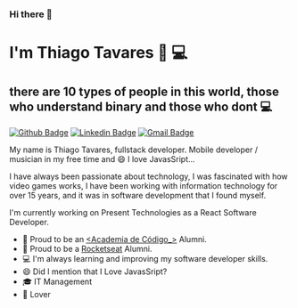 ### Hi there 👋

<!--
**thiagoltavares/thiagoltavares** is a ✨ _special_ ✨ repository because its `README.md` (this file) appears on your GitHub profile.

Here are some ideas to get you started:

- 🔭 I’m currently working on ...
- 🌱 I’m currently learning ...
- 👯 I’m looking to collaborate on ...
- 🤔 I’m looking for help with ...
- 💬 Ask me about ...
- 📫 How to reach me: ...
- 😄 Pronouns: ...
- ⚡ Fun fact: ...
-->

#  I'm Thiago Tavares 👨‍ 💻
## there are 10 types of people in this world, those who understand binary and those who dont 💻
[![Github Badge](https://img.shields.io/badge/-Github-000?style=flat-square&logo=Github&logoColor=white&link=https://github.com/thiagoltavares)](https://github.com/thiagoltavares)
[![Linkedin Badge](https://img.shields.io/badge/-LinkedIn-blue?style=flat-square&logo=Linkedin&logoColor=white&link=https://www.linkedin.com/in/thiagoltavares/)](https://www.linkedin.com/in/thiagoltavares/)
[![Gmail Badge](https://img.shields.io/badge/-Gmail-c14438?style=flat-square&logo=Gmail&logoColor=white&link=mailto:thiagodevtavares@gmail.com)](mailto:thiagodevtavares@gmail.com)

My name is Thiago Tavares, fullstack developer. Mobile developer / musician in my free time and 😄 I love JavasSript...

I have always been passionate about technology, I was fascinated with how video games works, I have been working with information technology for over 15 years, and it was in software development that I found myself.

I'm currently working on Present Technologies as a React Software Developer.

- :book: Proud to be an [<Academia de Código_>](https://www.academiadecodigo.org/) Alumni.
-  🔖   Proud to be a [Rocketseat](https://rocketseat.com.br/) Alumni.
-  💻   I'm always learning and improving my software developer skills.
-  😄   Did I mention that I Love JavasSript?
-  🎓   IT Management
-  🐶   Lover

